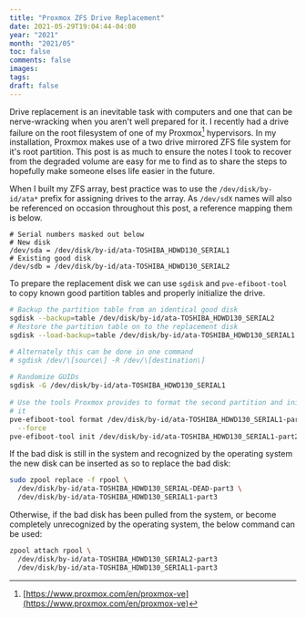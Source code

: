 ```yaml
---
title: "Proxmox ZFS Drive Replacement"
date: 2021-05-29T19:04:44-04:00
year: "2021"
month: "2021/05"
toc: false
comments: false
images:
tags:
draft: false
---
```


Drive replacement is an inevitable task with computers and one that can be
nerve-wracking when you aren't well prepared for it. I recently had a drive
failure on the root filesystem of one of my Proxmox[^proxmox] hypervisors. In
my installation, Proxmox makes use of a two drive mirrored ZFS file system for
it's root partition. This post is as much to ensure the notes I took to recover
from the degraded volume are easy for me to find as to share the steps to
hopefully make someone elses life easier in the future.

<!--more-->

When I built my ZFS array, best practice was to use the `/dev/disk/by-id/ata*` 
prefix for assigning drives to the array. As `/dev/sdX` names will also be
referenced on occasion throughout this post, a reference mapping them is below.

```
# Serial numbers masked out below
# New disk
/dev/sda = /dev/disk/by-id/ata-TOSHIBA_HDWD130_SERIAL1
# Existing good disk
/dev/sdb = /dev/disk/by-id/ata-TOSHIBA_HDWD130_SERIAL2
```

To prepare the replacement disk we can use `sgdisk` and `pve-efiboot-tool` to copy known good
partition tables and properly initialize the drive.

```bash
# Backup the partition table from an identical good disk
sgdisk --backup=table /dev/disk/by-id/ata-TOSHIBA_HDWD130_SERIAL2  
# Restore the partition table on to the replacement disk
sgdisk --load-backup=table /dev/disk/by-id/ata-TOSHIBA_HDWD130_SERIAL1  

# Alternately this can be done in one command
# sgdisk /dev/\[source\] -R /dev/\[destination\]  
  
# Randomize GUIDs
sgdisk -G /dev/disk/by-id/ata-TOSHIBA_HDWD130_SERIAL1  
  
# Use the tools Proxmox provides to format the second partition and initialize
# it
pve-efiboot-tool format /dev/disk/by-id/ata-TOSHIBA_HDWD130_SERIAL1-part2 \
  --force  
pve-efiboot-tool init /dev/disk/by-id/ata-TOSHIBA_HDWD130_SERIAL1-part2  
```


If the bad disk is still in the system and recognized by the operating system
the new disk can be inserted as so to replace the bad disk:

```bash
sudo zpool replace -f rpool \
  /dev/disk/by-id/ata-TOSHIBA_HDWD130_SERIAL-DEAD-part3 \
  /dev/disk/by-id/ata-TOSHIBA_HDWD130_SERIAL1-part3
```

Otherwise, if the bad disk has been pulled from the system, or become
completely unrecognized by the operating system, the below command
can be used:

```bash
zpool attach rpool \
  /dev/disk/by-id/ata-TOSHIBA_HDWD130_SERIAL2-part3
  /dev/disk/by-id/ata-TOSHIBA_HDWD130_SERIAL1-part3
```

[^proxmox]: [https://www.proxmox.com/en/proxmox-ve](https://www.proxmox.com/en/proxmox-ve)
